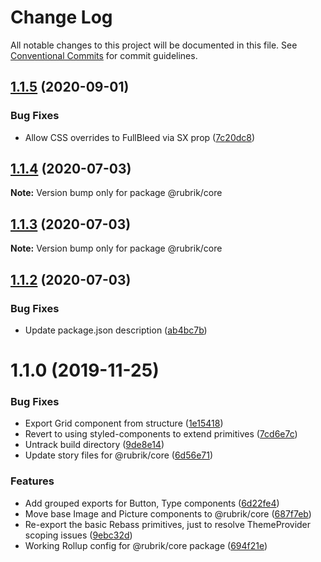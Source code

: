 # Change Log

All notable changes to this project will be documented in this file.
See [Conventional Commits](https://conventionalcommits.org) for commit guidelines.

## [1.1.5](https://github.com/brettgullan/rubrik/compare/@rubrik/core@1.1.4...@rubrik/core@1.1.5) (2020-09-01)


### Bug Fixes

* Allow CSS overrides to FullBleed via SX prop ([7c20dc8](https://github.com/brettgullan/rubrik/commit/7c20dc8dcc9fda03260e4a79c76d6e8e8f3e6920))





## [1.1.4](https://github.com/brettgullan/rubrik/compare/@rubrik/core@1.1.3...@rubrik/core@1.1.4) (2020-07-03)

**Note:** Version bump only for package @rubrik/core





## [1.1.3](https://github.com/brettgullan/rubrik/compare/@rubrik/core@1.1.2...@rubrik/core@1.1.3) (2020-07-03)

**Note:** Version bump only for package @rubrik/core





## [1.1.2](https://github.com/brettgullan/rubrik/compare/@rubrik/core@1.1.0...@rubrik/core@1.1.2) (2020-07-03)


### Bug Fixes

* Update package.json description ([ab4bc7b](https://github.com/brettgullan/rubrik/commit/ab4bc7b4875b4fce63a72e424ae27c39dc858f11))





# 1.1.0 (2019-11-25)


### Bug Fixes

* Export Grid component from structure ([1e15418](https://github.com/brettgullan/rubrik/commit/1e154186130be3f910bc55ba4da19284b5a6b473))
* Revert to using styled-components to extend primitives ([7cd6e7c](https://github.com/brettgullan/rubrik/commit/7cd6e7c24cc3dc2a876fbf2108d2ae252e386efe))
* Untrack build directory ([9de8e14](https://github.com/brettgullan/rubrik/commit/9de8e14ef56361b4f0d78d5e41eb1bb7610684a1))
* Update story files for @rubrik/core ([6d56e71](https://github.com/brettgullan/rubrik/commit/6d56e714515c0a5dad0d54c583ffe9c530498857))


### Features

* Add grouped exports for Button, Type components ([6d22fe4](https://github.com/brettgullan/rubrik/commit/6d22fe460cb668b80cccd3a597fa26e4faaf8735))
* Move base Image and Picture components to @rubrik/core ([687f7eb](https://github.com/brettgullan/rubrik/commit/687f7eb96db74cd110c743285019024973208002))
* Re-export the basic Rebass primitives, just to resolve ThemeProvider scoping issues ([9ebc32d](https://github.com/brettgullan/rubrik/commit/9ebc32d9819a97e0bde4609549223dade234dcee))
* Working Rollup config for @rubrik/core package ([694f21e](https://github.com/brettgullan/rubrik/commit/694f21e1e01113f621d5ba437d5ae031ad46c5dc))
